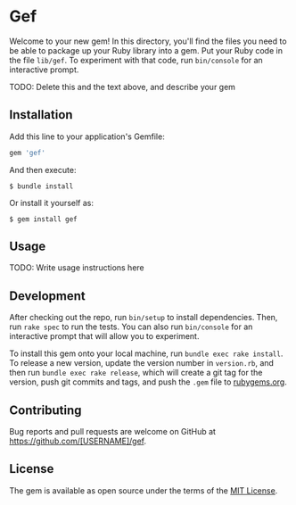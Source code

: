 # Gef

Welcome to your new gem! In this directory, you'll find the files you need to be able to package up your Ruby library into a gem. Put your Ruby code in the file `lib/gef`. To experiment with that code, run `bin/console` for an interactive prompt.

TODO: Delete this and the text above, and describe your gem

## Installation

Add this line to your application's Gemfile:

```ruby
gem 'gef'
```

And then execute:

    $ bundle install

Or install it yourself as:

    $ gem install gef

## Usage

TODO: Write usage instructions here

## Development

After checking out the repo, run `bin/setup` to install dependencies. Then, run `rake spec` to run the tests. You can also run `bin/console` for an interactive prompt that will allow you to experiment.

To install this gem onto your local machine, run `bundle exec rake install`. To release a new version, update the version number in `version.rb`, and then run `bundle exec rake release`, which will create a git tag for the version, push git commits and tags, and push the `.gem` file to [rubygems.org](https://rubygems.org).

## Contributing

Bug reports and pull requests are welcome on GitHub at https://github.com/[USERNAME]/gef.


## License

The gem is available as open source under the terms of the [MIT License](https://opensource.org/licenses/MIT).
